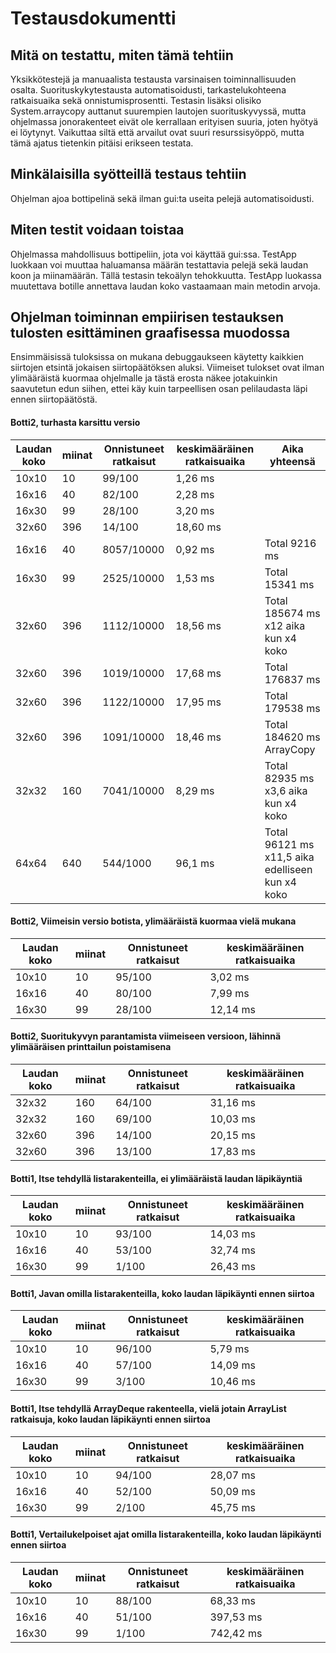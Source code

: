 # Testausdokumentti

## Mitä on testattu, miten tämä tehtiin
Yksikkötestejä ja manuaalista testausta varsinaisen toiminnallisuuden osalta. 
Suorituskykytestausta automatisoidusti, tarkastelukohteena ratkaisuaika sekä onnistumisprosentti.
Testasin lisäksi olisiko System.arraycopy auttanut suurempien lautojen suorituskyvyssä, mutta ohjelmassa jonorakenteet eivät ole kerrallaan erityisen suuria, joten hyötyä ei löytynyt.
Vaikuttaa siltä että arvailut ovat suuri resurssisyöppö, mutta tämä ajatus tietenkin pitäisi erikseen testata.

## Minkälaisilla syötteillä testaus tehtiin
Ohjelman ajoa bottipelinä sekä ilman gui:ta useita pelejä automatisoidusti.

## Miten testit voidaan toistaa
Ohjelmassa mahdollisuus bottipeliin, jota voi käyttää gui:ssa.
TestApp luokkaan voi muuttaa haluamansa määrän testattavia pelejä sekä laudan koon ja miinamäärän. Tällä testasin tekoälyn tehokkuutta.
TestApp luokassa muutettava botille annettava laudan koko vastaamaan main metodin arvoja.

## Ohjelman toiminnan empiirisen testauksen tulosten esittäminen graafisessa muodossa
Ensimmäisissä tuloksissa on mukana debuggaukseen käytetty kaikkien siirtojen etsintä jokaisen siirtopäätöksen aluksi. 
Viimeiset tulokset ovat ilman ylimääräistä kuormaa ohjelmalle ja tästä erosta näkee jotakuinkin saavutetun edun siihen, 
ettei käy kuin tarpeellisen osan pelilaudasta läpi ennen siirtopäätöstä.

#### Botti2, turhasta karsittu versio
Laudan koko | miinat | Onnistuneet ratkaisut | keskimääräinen ratkaisuaika | Aika yhteensä |
------------|--------|-----------------------|-----------------------------|---------------|
10x10 | 10 | 99/100 | 1,26 ms | |
16x16 | 40 | 82/100 | 2,28 ms | |
16x30 | 99 | 28/100 | 3,2‬0 ms | |
32x60 | 396 | 14/100 | 18,6‬0 ms | |
16x16 | 40 | 8057/10000 | 0,92 ms | Total 9216 ms |
16x30 | 99 | 2525/10000 | 1,53 ms | Total 15341 ms |
32x60 | 396 | 1112/10000 | 18,56 ms | Total 185674 ms x12 aika kun x4 koko |
32x60 | 396 | 1019/10000 | 17,68 ms | Total 176837 ms |
32x60 | 396 | 1122/10000 | 17,95 ms | Total  179538 ms |
32x60 | 396 | 1091/10000 | 18,46 ms | Total 184620 ms ArrayCopy |
32x32 | 160 | 7041/10000 | 8,29 ms | Total  82935 ms x3,6 aika kun x4 koko|
64x64 | 640 | 544/1000 | 96,1 ms | Total  96121 ms x11,5 aika edelliseen kun x4 koko|




#### Botti2, Viimeisin versio botista, ylimääräistä kuormaa vielä mukana
Laudan koko | miinat | Onnistuneet ratkaisut | keskimääräinen ratkaisuaika |
------------|--------|-----------------------|-----------------------------|
10x10 | 10 | 95/100 | 3,02 ms |
16x16 | 40 | 80/100 | 7,99 ms |
16x30 | 99 | 28/100 | 12,14‬ ms |

#### Botti2, Suoritukyvyn parantamista viimeiseen versioon, lähinnä ylimääräisen printtailun poistamisena
Laudan koko | miinat | Onnistuneet ratkaisut | keskimääräinen ratkaisuaika |
------------|--------|-----------------------|-----------------------------|
32x32 | 160 | 64/100 | 31,16 ms |
32x32 | 160 | 69/100 | 10,03 ms |
32x60 | 396 | 14/100 | 20,15‬ ms |
32x60 | 396 | 13/100 | ‬17,83 ms |

#### Botti1, Itse tehdyllä listarakenteilla, ei ylimääräistä laudan läpikäyntiä
Laudan koko | miinat | Onnistuneet ratkaisut | keskimääräinen ratkaisuaika |
------------|--------|-----------------------|-----------------------------|
10x10 | 10 | 93/100 | 14,03 ms |
16x16 | 40 | 53/100 | 32,74 ms |
16x30| 99 | 1/100 | 26,43‬ ms |

#### Botti1, Javan omilla listarakenteilla, koko laudan läpikäynti ennen siirtoa
Laudan koko | miinat | Onnistuneet ratkaisut | keskimääräinen ratkaisuaika |
------------|--------|-----------------------|-----------------------------|
10x10 | 10 | 96/100 | 5,79 ms |
16x16 | 40 | 57/100 | 14,09 ms |
16x30| 99 | 3/100 | 10,46‬ ms |

#### Botti1, Itse tehdyllä ArrayDeque rakenteella, vielä jotain ArrayList ratkaisuja, koko laudan läpikäynti ennen siirtoa
Laudan koko | miinat | Onnistuneet ratkaisut | keskimääräinen ratkaisuaika |
------------|--------|-----------------------|-----------------------------|
10x10 | 10 | 94/100 | 28,07 ms |
16x16 | 40 | 52/100 | 50,09 ms |
16x30| 99 | 2/100 | 45,75‬ ms |

#### Botti1, Vertailukelpoiset ajat omilla listarakenteilla, koko laudan läpikäynti ennen siirtoa
Laudan koko | miinat | Onnistuneet ratkaisut | keskimääräinen ratkaisuaika |
------------|--------|-----------------------|-----------------------------|
10x10 | 10 | 88/100 | 68,33 ms |
16x16 | 40 | 51/100 | 397,53 ms |
16x30| 99 | 1/100 | 742,42‬ ms |


